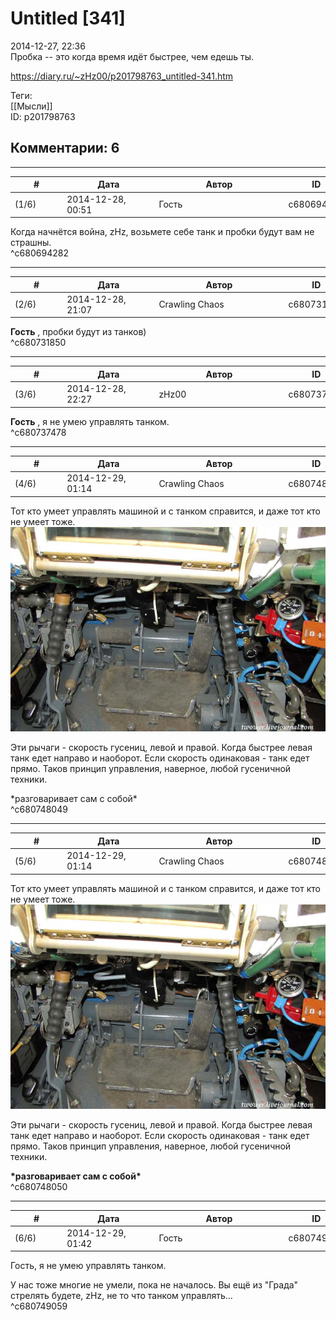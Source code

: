 Untitled [341]
==============

  
2014-12-27, 22:36  
 Пробка -- это когда время идёт быстрее, чем едешь ты.   
  
<https://diary.ru/~zHz00/p201798763_untitled-341.htm>  
  
Теги:  
[[Мысли]]  
ID: p201798763  


Комментарии: 6
--------------

  


---



|         #         |              Дата              |                     Автор                     |           ID           |
| --- | --- | --- | --- |
| (1/6) | 2014-12-28, 00:51 | Гость | c680694282 |

  
 Когда начнётся война, zHz, возьмете себе танк и пробки будут вам не страшны.   
 ^c680694282

---



|         #         |              Дата              |                     Автор                     |           ID           |
| --- | --- | --- | --- |
| (2/6) | 2014-12-28, 21:07 | Crawling Chaos | c680731850 |

  
  **Гость**  , пробки будут из танков)   
 ^c680731850

---



|         #         |              Дата              |                     Автор                     |           ID           |
| --- | --- | --- | --- |
| (3/6) | 2014-12-28, 22:27 | zHz00 | c680737478 |

  
  **Гость**  , я не умею управлять танком.   
 ^c680737478

---



|         #         |              Дата              |                     Автор                     |           ID           |
| --- | --- | --- | --- |
| (4/6) | 2014-12-29, 01:14 | Crawling Chaos | c680748049 |

  
 Тот кто умеет управлять машиной и с танком справится, и даже тот кто не умеет тоже.   
 ![](pics/t-90_160914_8.jpg)   
   
 Эти рычаги - скорость гусениц, левой и правой. Когда быстрее левая танк едет направо и наоборот. Если скорость одинаковая - танк едет прямо. Таков принцип управления, наверное, любой гусеничной техники.   
   
 \*разговаривает сам с собой\*   
 ^c680748049

---



|         #         |              Дата              |                     Автор                     |           ID           |
| --- | --- | --- | --- |
| (5/6) | 2014-12-29, 01:14 | Crawling Chaos | c680748050 |

  
 Тот кто умеет управлять машиной и с танком справится, и даже тот кто не умеет тоже.   
 ![](pics/t-90_160914_8.jpg)   
   
 Эти рычаги - скорость гусениц, левой и правой. Когда быстрее левая танк едет направо и наоборот. Если скорость одинаковая - танк едет прямо. Таков принцип управления, наверное, любой гусеничной техники.   
   
  **\*разговаривает сам с собой\***    
 ^c680748050

---



|         #         |              Дата              |                     Автор                     |           ID           |
| --- | --- | --- | --- |
| (6/6) | 2014-12-29, 01:42 | Гость | c680749059 |

  
  Гость, я не умею управлять танком.    
   
 У нас тоже многие не умели, пока не началось. Вы ещё из "Града" стрелять будете, zHz, не то что танком управлять...   
 ^c680749059